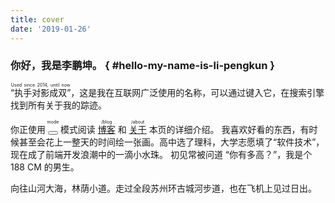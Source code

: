 ```yaml
---
title: cover
date: '2019-01-26'
---
```


### 你好，我是李鹏坤。 { #hello-my-name-is-li-pengkun }

<ruby>“执手对影成双”<rt>Used since 2014, until now</rt></ruby>，这是我在互联网广泛使用的名称，可以通过键入它，在搜索引擎找到所有关于我的踪迹。

你正使用 <ruby class="link"><button id="modeTag" onclick="mode()"></button><rt>mode</rt></ruby> 模式阅读 <ruby class="link"><a href="/blog/">博客</a><rt>/blog</rt></ruby> 和 <ruby class="link"><a href="/about/">关于</a><rt>/about</rt></ruby> 本页的详细介绍。
我喜欢好看的东西，有时候甚至会花上一整天的时间绘一张画。高中选了理科，大学志愿填了“软件技术”，现在成了前端开发浪潮中的一滴小水珠。
初见常被问道 “你有多高？”，我是个 188 CM 的男生。

向往山河大海，林荫小道。走过全段苏州环古城河步道，也在飞机上见过日出。
